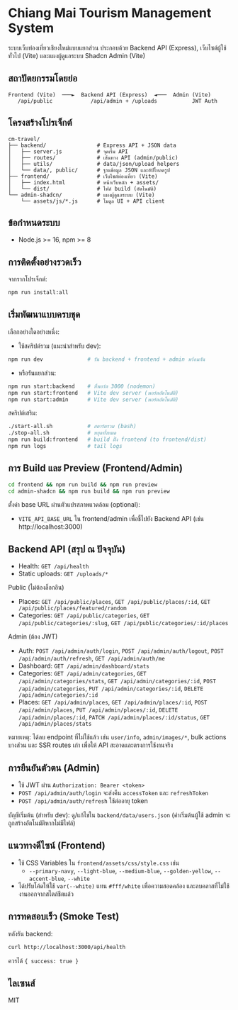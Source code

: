 # Chiang Mai Tourism Management System

ระบบเว็บท่องเที่ยวเชียงใหม่แบบแยกส่วน ประกอบด้วย Backend API (Express), เว็บไซต์ผู้ใช้ทั่วไป (Vite) และแผงผู้ดูแลระบบ Shadcn Admin (Vite)

## สถาปัตยกรรมโดยย่อ

```
Frontend (Vite)  ───►  Backend API (Express)  ◄───  Admin (Vite)
   /api/public            /api/admin + /uploads           JWT Auth
```

## โครงสร้างโปรเจ็กต์

```
cm-travel/
├── backend/                # Express API + JSON data
│   ├── server.js           # จุดเริ่ม API
│   ├── routes/             # เส้นทาง API (admin/public)
│   ├── utils/              # data/json/upload helpers
│   └── data/, public/      # ฐานข้อมูล JSON และอัปโหลดรูป
├── frontend/               # เว็บไซต์ท่องเที่ยว (Vite)
│   ├── index.html          # หน้าเว็บหลัก + assets/
│   └── dist/               # ไฟล์ build (อัตโนมัติ)
└── admin-shadcn/           # แผงผู้ดูแลระบบ (Vite)
    └── assets/js/*.js      # โมดูล UI + API client
```

## ข้อกำหนดระบบ
- Node.js >= 16, npm >= 8

## การติดตั้งอย่างรวดเร็ว

จากรากโปรเจ็กต์:
```bash
npm run install:all
```

## เริ่มพัฒนาแบบครบชุด

เลือกอย่างใดอย่างหนึ่ง:

- ใช้สคริปต์รวม (แนะนำสำหรับ dev):
```bash
npm run dev              # รัน backend + frontend + admin พร้อมกัน
```

- หรือรันแยกส่วน:
```bash
npm run start:backend    # ที่พอร์ต 3000 (nodemon)
npm run start:frontend   # Vite dev server (พอร์ตอัตโนมัติ)
npm run start:admin      # Vite dev server (พอร์ตอัตโนมัติ)
```

สคริปต์เสริม:
```bash
./start-all.sh           # สตาร์ตรวม (bash)
./stop-all.sh            # หยุดทั้งหมด
npm run build:frontend   # build ฝั่ง frontend (to frontend/dist)
npm run logs             # tail logs
```

## การ Build และ Preview (Frontend/Admin)

```bash
cd frontend && npm run build && npm run preview
cd admin-shadcn && npm run build && npm run preview
```

ตั้งค่า base URL ผ่านตัวแปรสภาพแวดล้อม (optional):
- `VITE_API_BASE_URL` ใน frontend/admin เพื่อชี้ไปยัง Backend API (เช่น http://localhost:3000)

## Backend API (สรุป ณ ปัจจุบัน)

- Health: `GET /api/health`
- Static uploads: `GET /uploads/*`

Public (ไม่ต้องล็อกอิน)
- Places: `GET /api/public/places`, `GET /api/public/places/:id`, `GET /api/public/places/featured/random`
- Categories: `GET /api/public/categories`, `GET /api/public/categories/:slug`, `GET /api/public/categories/:id/places`

Admin (ต้อง JWT)
- Auth: `POST /api/admin/auth/login`, `POST /api/admin/auth/logout`, `POST /api/admin/auth/refresh`, `GET /api/admin/auth/me`
- Dashboard: `GET /api/admin/dashboard/stats`
- Categories: `GET /api/admin/categories`, `GET /api/admin/categories/stats`, `GET /api/admin/categories/:id`, `POST /api/admin/categories`, `PUT /api/admin/categories/:id`, `DELETE /api/admin/categories/:id`
- Places: `GET /api/admin/places`, `GET /api/admin/places/:id`, `POST /api/admin/places`, `PUT /api/admin/places/:id`, `DELETE /api/admin/places/:id`, `PATCH /api/admin/places/:id/status`, `GET /api/admin/places/stats`

หมายเหตุ: ได้ลบ endpoint ที่ไม่ใช้แล้ว เช่น `user/info`, `admin/images/*`, bulk actions บางส่วน และ SSR routes เก่า เพื่อให้ API สะอาดและตรงการใช้งานจริง

## การยืนยันตัวตน (Admin)
- ใช้ JWT ผ่าน `Authorization: Bearer <token>`
- `POST /api/admin/auth/login` จะส่งคืน `accessToken` และ `refreshToken`
- `POST /api/admin/auth/refresh` ใช้ต่ออายุ token

บัญชีเริ่มต้น (สำหรับ dev): ดู/แก้ไขใน `backend/data/users.json` (ค่าเริ่มต้นผู้ใช้ admin จะถูกสร้างอัตโนมัติหากไม่มีไฟล์)

## แนวทางดีไซน์ (Frontend)
- ใช้ CSS Variables ใน `frontend/assets/css/style.css` เช่น
  - `--primary-navy`, `--light-blue`, `--medium-blue`, `--golden-yellow`, `--accent-blue`, `--white`
- ได้ปรับโค้ดให้ใช้ `var(--white)` แทน `#fff/white` เพื่อความสอดคล้อง และลบคลาสที่ไม่ใช้งานออกจากสไตล์ชีตแล้ว

## การทดสอบเร็ว (Smoke Test)

หลังรัน backend:
```bash
curl http://localhost:3000/api/health
```
ควรได้ `{ success: true }`

## ไลเซนส์
MIT
